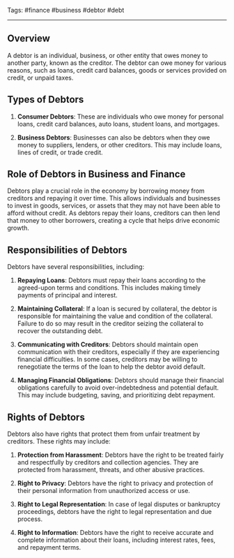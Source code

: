 Tags: #finance #business #debtor #debt

---

## Overview

A debtor is an individual, business, or other entity that owes money to another party, known as the creditor. The debtor can owe money for various reasons, such as loans, credit card balances, goods or services provided on credit, or unpaid taxes.

## Types of Debtors

1.  **Consumer Debtors**: These are individuals who owe money for personal loans, credit card balances, auto loans, student loans, and mortgages.
    
2.  **Business Debtors**: Businesses can also be debtors when they owe money to suppliers, lenders, or other creditors. This may include loans, lines of credit, or trade credit.
    

## Role of Debtors in Business and Finance

Debtors play a crucial role in the economy by borrowing money from creditors and repaying it over time. This allows individuals and businesses to invest in goods, services, or assets that they may not have been able to afford without credit. As debtors repay their loans, creditors can then lend that money to other borrowers, creating a cycle that helps drive economic growth.

## Responsibilities of Debtors

Debtors have several responsibilities, including:

1.  **Repaying Loans**: Debtors must repay their loans according to the agreed-upon terms and conditions. This includes making timely payments of principal and interest.
    
2.  **Maintaining Collateral**: If a loan is secured by collateral, the debtor is responsible for maintaining the value and condition of the collateral. Failure to do so may result in the creditor seizing the collateral to recover the outstanding debt.
    
3.  **Communicating with Creditors**: Debtors should maintain open communication with their creditors, especially if they are experiencing financial difficulties. In some cases, creditors may be willing to renegotiate the terms of the loan to help the debtor avoid default.
    
4.  **Managing Financial Obligations**: Debtors should manage their financial obligations carefully to avoid over-indebtedness and potential default. This may include budgeting, saving, and prioritizing debt repayment.
    

## Rights of Debtors

Debtors also have rights that protect them from unfair treatment by creditors. These rights may include:

1.  **Protection from Harassment**: Debtors have the right to be treated fairly and respectfully by creditors and collection agencies. They are protected from harassment, threats, and other abusive practices.
    
2.  **Right to Privacy**: Debtors have the right to privacy and protection of their personal information from unauthorized access or use.
    
3.  **Right to Legal Representation**: In case of legal disputes or bankruptcy proceedings, debtors have the right to legal representation and due process.
    
4.  **Right to Information**: Debtors have the right to receive accurate and complete information about their loans, including interest rates, fees, and repayment terms.